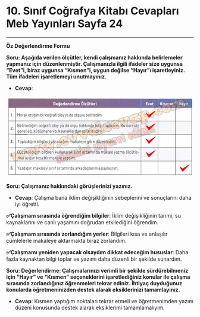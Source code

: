 # 10. Sınıf Coğrafya Kitabı Cevapları Meb Yayınları Sayfa 24

---

**Öz Değerlendirme Formu**

**Soru: Aşağıda verilen ölçütler, kendi çalışmanız hakkında belirlemeler yapmanız için düzenlenmiştir. Çalışmanızla ilgili ifadeler size uygunsa “Evet”i, biraz uygunsa “Kısmen”i, uygun değilse “Hayır”ı işaretleyiniz. Tüm ifadeleri işaretlemeyi unutmayınız.**

-   **Cevap**:

![Image 1](./image_1.webp)

**Soru: Çalışmanız hakkındaki görüşlerinizi yazınız.**

-   **Cevap**: Çalışma bana iklim değişikliğinin sebeplerini ve sonuçlarını daha iyi öğretti.

**✅Çalışmam sırasında öğrendiğim bilgiler**: İklim değişikliğinin tarımı, su kaynaklarını ve canlı yaşamını doğrudan etkilediğini öğrendim.

**✅Çalışmam sırasında zorlandığım yerler**: Bilgileri kısa ve anlaşılır cümlelerle makaleye aktarmakta biraz zorlandım.

**✅Çalışmamı yeniden yapacak olsaydım dikkat edeceğim hususlar**: Daha fazla kaynaktan bilgi toplar ve yazımı daha düzenli bir şekilde sunardım.

**Soru: Değerlendirme: Çalışmalarınızı verimli bir şekilde sürdürebilmeniz için “Hayır” ve “Kısmen” seçeneklerini işaretlediğiniz konular ile çalışma sırasında zorlandığınız öğrenmeleri tekrar ediniz. İhtiyaç duyduğunuz konularda öğretmeninizden destek alarak eksiklerinizi tamamlayınız.**

-   **Cevap**: Kısmen yaptığım noktaları tekrar etmeli ve öğretmenimden yazım düzeni konusunda destek alarak eksiklerimi tamamlamalıyım.